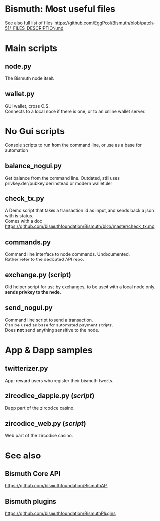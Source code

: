# Bismuth: Most useful files

See also full list of files: https://github.com/EggPool/Bismuth/blob/patch-51/_FILES_DESCRIPTION.md

# Main scripts

## node.py
The Bismuth node itself.

## wallet.py
GUI wallet, cross O.S.  
Connects to a local node if there is one, or to an online wallet server.

# No Gui scripts

Console scripts to run from the command line, or use as a base for automation

## balance_nogui.py
Get balance from the command line.
Outdated, still uses privkey.der/pubkey.der instead or modern wallet.der

## check_tx.py
A Demo script that takes a transaction id as input, and sends back a json with is status.  
Comes with a doc https://github.com/bismuthfoundation/Bismuth/blob/master/check_tx.md

## commands.py
Command line interface to node commands. Undocumented.  
Rather refer to the dedicated API repo.

## exchange.py (script)
Old helper script for use by exchanges, to be used with a local node only.  
**sends privkey to the node.**

## send_nogui.py
Command line script to send a transaction.  
Can be used as base for automated payment scripts.  
Does **not** send anything sensitive to the node.

# App & Dapp samples

## twitterizer.py
App: reward users who register their bismuth tweets.

## zircodice_dappie.py  (*script*)
Dapp part of the zircodice casino.

## zircodice_web.py  (*script*)
Web part of the zircodice casino.

# See also

## Bismuth Core API

https://github.com/bismuthfoundation/BismuthAPI

## Bismuth plugins
https://github.com/bismuthfoundation/BismuthPlugins

